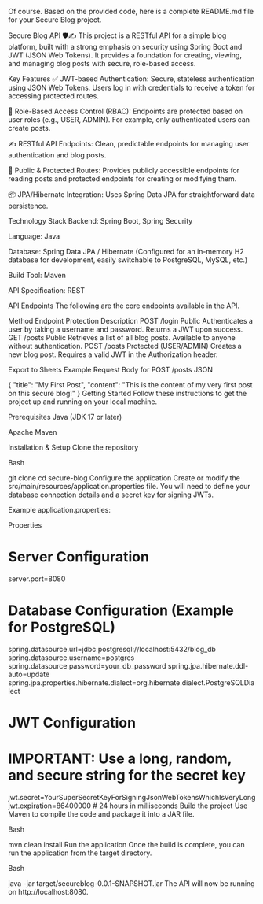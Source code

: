 Of course. Based on the provided code, here is a complete README.md file for your Secure Blog project.

Secure Blog API 🛡️✍️
This project is a RESTful API for a simple blog platform, built with a strong emphasis on security using Spring Boot and JWT (JSON Web Tokens). It provides a foundation for creating, viewing, and managing blog posts with secure, role-based access.

Key Features
✅ JWT-based Authentication: Secure, stateless authentication using JSON Web Tokens. Users log in with credentials to receive a token for accessing protected routes.

🔐 Role-Based Access Control (RBAC): Endpoints are protected based on user roles (e.g., USER, ADMIN). For example, only authenticated users can create posts.

✍️ RESTful API Endpoints: Clean, predictable endpoints for managing user authentication and blog posts.

📖 Public & Protected Routes: Provides publicly accessible endpoints for reading posts and protected endpoints for creating or modifying them.

📦 JPA/Hibernate Integration: Uses Spring Data JPA for straightforward data persistence.

Technology Stack
Backend: Spring Boot, Spring Security

Language: Java

Database: Spring Data JPA / Hibernate (Configured for an in-memory H2 database for development, easily switchable to PostgreSQL, MySQL, etc.)

Build Tool: Maven

API Specification: REST

API Endpoints
The following are the core endpoints available in the API.

Method	Endpoint	Protection	Description
POST	/login	Public	Authenticates a user by taking a username and password. Returns a JWT upon success.
GET	/posts	Public	Retrieves a list of all blog posts. Available to anyone without authentication.
POST	/posts	Protected (USER/ADMIN)	Creates a new blog post. Requires a valid JWT in the Authorization header.

Export to Sheets
Example Request Body for POST /posts
JSON

{
"title": "My First Post",
"content": "This is the content of my very first post on this secure blog!"
}
Getting Started
Follow these instructions to get the project up and running on your local machine.

Prerequisites
Java (JDK 17 or later)

Apache Maven

Installation & Setup
Clone the repository

Bash

git clone <your-repository-url>
cd secure-blog
Configure the application
Create or modify the src/main/resources/application.properties file. You will need to define your database connection details and a secret key for signing JWTs.

Example application.properties:

Properties

# Server Configuration
server.port=8080

# Database Configuration (Example for PostgreSQL)
spring.datasource.url=jdbc:postgresql://localhost:5432/blog_db
spring.datasource.username=postgres
spring.datasource.password=your_db_password
spring.jpa.hibernate.ddl-auto=update
spring.jpa.properties.hibernate.dialect=org.hibernate.dialect.PostgreSQLDialect

# JWT Configuration
# IMPORTANT: Use a long, random, and secure string for the secret key
jwt.secret=YourSuperSecretKeyForSigningJsonWebTokensWhichIsVeryLong
jwt.expiration=86400000 # 24 hours in milliseconds
Build the project
Use Maven to compile the code and package it into a JAR file.

Bash

mvn clean install
Run the application
Once the build is complete, you can run the application from the target directory.

Bash

java -jar target/secureblog-0.0.1-SNAPSHOT.jar
The API will now be running on http://localhost:8080.

